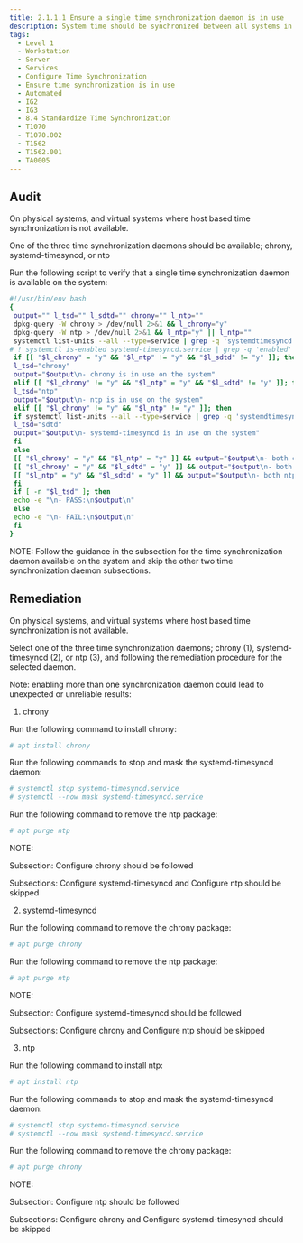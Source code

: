 ```yaml
---
title: 2.1.1.1 Ensure a single time synchronization daemon is in use
description: System time should be synchronized between all systems in an environment. This is typically done by establishing an authoritative time server or set of servers and having all systems synchronize their clocks to them.
tags:
  - Level 1
  - Workstation
  - Server
  - Services
  - Configure Time Synchronization
  - Ensure time synchronization is in use
  - Automated
  - IG2
  - IG3
  - 8.4 Standardize Time Synchronization
  - T1070
  - T1070.002
  - T1562
  - T1562.001
  - TA0005
---
```


## Audit
On physical systems, and virtual systems where host based time synchronization is not available.

One of the three time synchronization daemons should be available; chrony, systemd-timesyncd, or ntp

Run the following script to verify that a single time synchronization daemon is available on the system:
```bash linenums="1"
#!/usr/bin/env bash
{
 output="" l_tsd="" l_sdtd="" chrony="" l_ntp=""
 dpkg-query -W chrony > /dev/null 2>&1 && l_chrony="y"
 dpkg-query -W ntp > /dev/null 2>&1 && l_ntp="y" || l_ntp=""
 systemctl list-units --all --type=service | grep -q 'systemdtimesyncd.service' && systemctl is-enabled systemd-timesyncd.service | grep -q 'enabled' && l_sdtd="y"
# ! systemctl is-enabled systemd-timesyncd.service | grep -q 'enabled' && l_nsdtd="y" || l_nsdtd=""
 if [[ "$l_chrony" = "y" && "$l_ntp" != "y" && "$l_sdtd" != "y" ]]; then
 l_tsd="chrony"
 output="$output\n- chrony is in use on the system"
 elif [[ "$l_chrony" != "y" && "$l_ntp" = "y" && "$l_sdtd" != "y" ]]; then
 l_tsd="ntp"
 output="$output\n- ntp is in use on the system"
 elif [[ "$l_chrony" != "y" && "$l_ntp" != "y" ]]; then
 if systemctl list-units --all --type=service | grep -q 'systemdtimesyncd.service' && systemctl is-enabled systemd-timesyncd.service | grep -Eq '(enabled|disabled|masked)'; then
 l_tsd="sdtd"
 output="$output\n- systemd-timesyncd is in use on the system"
 fi
 else
 [[ "$l_chrony" = "y" && "$l_ntp" = "y" ]] && output="$output\n- both chrony and ntp are in use on the system"
 [[ "$l_chrony" = "y" && "$l_sdtd" = "y" ]] && output="$output\n- both chrony and systemd-timesyncd are in use on the system"
 [[ "$l_ntp" = "y" && "$l_sdtd" = "y" ]] && output="$output\n- both ntp and systemd-timesyncd are in use on the system"
 fi
 if [ -n "$l_tsd" ]; then
 echo -e "\n- PASS:\n$output\n"
 else
 echo -e "\n- FAIL:\n$output\n"
 fi
}
```

NOTE: Follow the guidance in the subsection for the time synchronization daemon available on the system and skip the other two time synchronization daemon subsections.

## Remediation
On physical systems, and virtual systems where host based time synchronization is not available.

Select one of the three time synchronization daemons; chrony (1), systemd-timesyncd (2), or ntp (3), and following the remediation procedure for the selected daemon.

Note: enabling more than one synchronization daemon could lead to unexpected or unreliable results:

1. chrony

Run the following command to install chrony:
```bash
# apt install chrony
```

Run the following commands to stop and mask the systemd-timesyncd daemon:
```bash
# systemctl stop systemd-timesyncd.service
# systemctl --now mask systemd-timesyncd.service
```

Run the following command to remove the ntp package:
```bash
# apt purge ntp
```

NOTE:

Subsection: Configure chrony should be followed

Subsections: Configure systemd-timesyncd and Configure ntp should be skipped

2. systemd-timesyncd

Run the following command to remove the chrony package:
```bash
# apt purge chrony
```

Run the following command to remove the ntp package:
```bash
# apt purge ntp
```

NOTE:

Subsection: Configure systemd-timesyncd should be followed

Subsections: Configure chrony and Configure ntp should be skipped

3. ntp

Run the following command to install ntp:
```bash
# apt install ntp
```

Run the following commands to stop and mask the systemd-timesyncd daemon:
```bash
# systemctl stop systemd-timesyncd.service
# systemctl --now mask systemd-timesyncd.service
```

Run the following command to remove the chrony package:
```bash
# apt purge chrony
```

NOTE:

Subsection: Configure ntp should be followed

Subsections: Configure chrony and Configure systemd-timesyncd should be skipped
